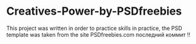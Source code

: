 # Creatives-Power-by-PSDfreebies
This project was written in order to practice skills in practice, the PSD template was taken from the site PSDfreebies.com последний коммит !!
